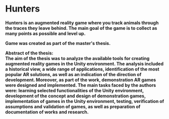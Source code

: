 # Hunters

<b>Hunters is an augmented reality game where you track animals through the traces they leave behind. 
The main goal of the game is to collect as many points as possible and level up.

Game was created as part of the master's thesis.

Abstract of the thesis:<br />
The aim of the thesis was to analyze the available tools for creating augmented reality
games in the Unity environment. The analysis included a historical view, a wide range of
applications, identification of the most popular AR solutions, as well as an indication of the
direction of development. Moreover, as part of the work, demonstration AR games were
designed and implemented.
The main tasks faced by the authors were: learning selected functionalities of the Unity
environment, development of the concept and design of demonstration games, implementation
of games in the Unity environment, testing, verification of assumptions and validation of games,
as well as preparation of documentation of works and research.

